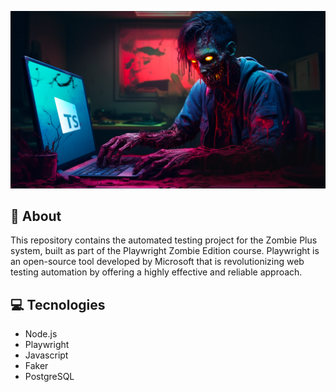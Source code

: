 ![poster](https://raw.githubusercontent.com/qaxperience/thumbnails/main/playwright-zombie.png)

## 🤘 About

This repository contains the automated testing project for the Zombie Plus system, built as part of the Playwright Zombie Edition course. Playwright is an open-source tool developed by Microsoft that is revolutionizing web testing automation by offering a highly effective and reliable approach.

## 💻 Tecnologies
- Node.js
- Playwright
- Javascript
- Faker
- PostgreSQL


